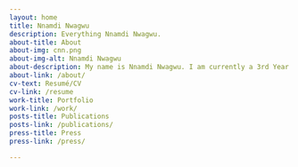 ```yaml
---
layout: home
title: Nnamdi Nwagwu
description: Everything Nnamdi Nwagwu.
about-title: About
about-img: cnn.png
about-img-alt: Nnamdi Nwagwu
about-description: My name is Nnamdi Nwagwu. I am currently a 3rd Year Robotics PhD Student at Oregon State University. I work in the SHARE Lab under Dr. Naomi Fitter. My dissertation is focused on automatically generating expresssive robot motion during functional tasks. In 2022, I graduated with my Bachelors of Science from Cornell University in Mechanical Engineering. 
about-link: /about/
cv-text: Resumé/CV
cv-link: /resume
work-title: Portfolio
work-link: /work/
posts-title: Publications
posts-link: /publications/
press-title: Press
press-link: /press/

---
```

